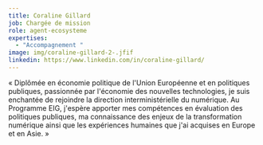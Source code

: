 ```yaml
---
title: Coraline Gillard
job: Chargée de mission
role: agent-ecosysteme
expertises:
  - "Accompagnement "
image: img/coraline-gillard-2-.jfif
linkedin: https://www.linkedin.com/in/coraline-gillard/
---
```

« Diplômée en économie politique de l'Union Européenne et en politiques publiques, passionnée par l'économie des nouvelles technologies, je suis enchantée de rejoindre la direction interministérielle du numérique. Au Programme EIG, j'espère apporter mes compétences en évaluation des politiques publiques, ma connaissance des enjeux de la transformation numérique ainsi que les expériences humaines que j'ai acquises en Europe et en Asie. »